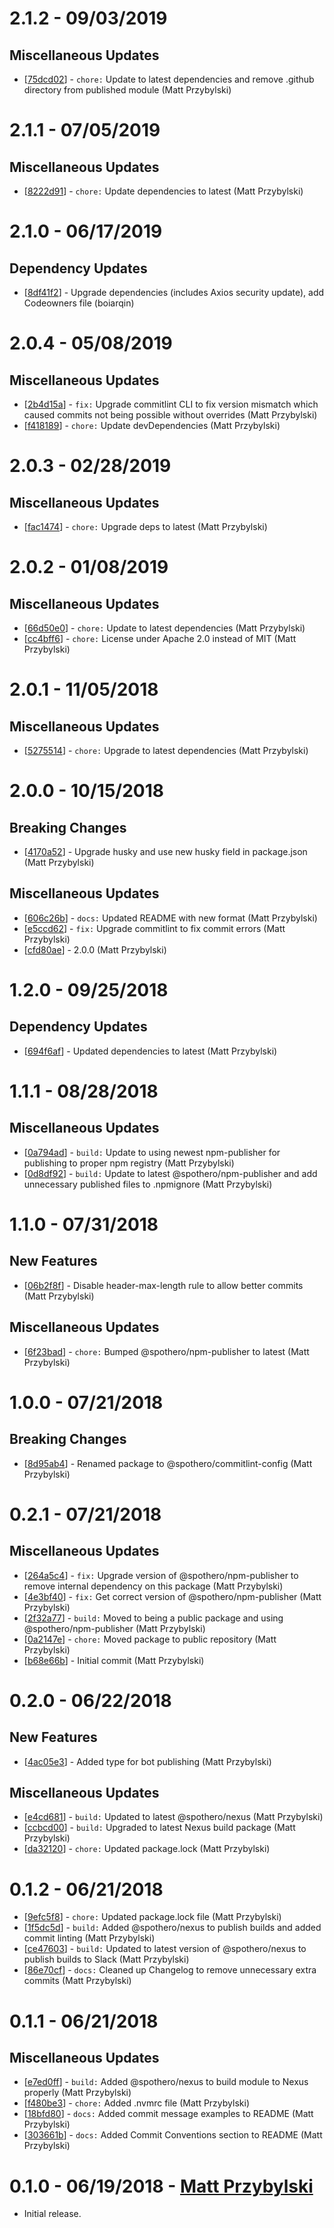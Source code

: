 # 2.1.2 - 09/03/2019

## Miscellaneous Updates
* [[75dcd02](https://github.com/spothero/commitlint-config/commit/75dcd02)] - `chore:` Update to latest dependencies and remove .github directory from published module (Matt Przybylski)

# 2.1.1 - 07/05/2019

## Miscellaneous Updates
* [[8222d91](https://github.com/spothero/commitlint-config/commit/8222d91)] - `chore:` Update dependencies to latest (Matt Przybylski)

# 2.1.0 - 06/17/2019
## Dependency Updates
* [[8df41f2](https://github.com/spothero/commitlint-config/commit/8df41f2)] - Upgrade dependencies (includes Axios security update), add Codeowners file (boiarqin)

# 2.0.4 - 05/08/2019

## Miscellaneous Updates
* [[2b4d15a](https://github.com/spothero/commitlint-config/commit/2b4d15a)] - `fix:` Upgrade commitlint CLI to fix version mismatch which caused commits not being possible without overrides (Matt Przybylski)
* [[f418189](https://github.com/spothero/commitlint-config/commit/f418189)] - `chore:` Update devDependencies (Matt Przybylski)

# 2.0.3 - 02/28/2019

## Miscellaneous Updates
* [[fac1474](https://github.com/spothero/commitlint-config/commit/fac1474)] - `chore:` Upgrade deps to latest (Matt Przybylski)

# 2.0.2 - 01/08/2019

## Miscellaneous Updates
* [[66d50e0](https://github.com/spothero/commitlint-config/commit/66d50e0)] - `chore:` Update to latest dependencies (Matt Przybylski)
* [[cc4bff6](https://github.com/spothero/commitlint-config/commit/cc4bff6)] - `chore:` License under Apache 2.0 instead of MIT (Matt Przybylski)

# 2.0.1 - 11/05/2018

## Miscellaneous Updates
* [[5275514](https://github.com/spothero/commitlint-config/commit/5275514)] - `chore:` Upgrade to latest dependencies (Matt Przybylski)

# 2.0.0 - 10/15/2018
## Breaking Changes
* [[4170a52](https://github.com/spothero/commitlint-config/commit/4170a52)] - Upgrade husky and use new husky field in package.json (Matt Przybylski)

## Miscellaneous Updates
* [[606c26b](https://github.com/spothero/commitlint-config/commit/606c26b)] - `docs:` Updated README with new format (Matt Przybylski)
* [[e5ccd62](https://github.com/spothero/commitlint-config/commit/e5ccd62)] - `fix:` Upgrade commitlint to fix commit errors (Matt Przybylski)
* [[cfd80ae](https://github.com/spothero/commitlint-config/commit/cfd80ae)] - 2.0.0 (Matt Przybylski)

# 1.2.0 - 09/25/2018
## Dependency Updates
* [[694f6af](https://github.com/spothero/commitlint-config/commit/694f6af)] - Updated dependencies to latest (Matt Przybylski)

# 1.1.1 - 08/28/2018

## Miscellaneous Updates
* [[0a794ad](https://github.com/spothero/commitlint-config/commit/0a794ad)] - `build:` Update to using newest npm-publisher for publishing to proper npm registry (Matt Przybylski)
* [[0d8df92](https://github.com/spothero/commitlint-config/commit/0d8df92)] - `build:` Update to latest @spothero/npm-publisher and add unnecessary published files to .npmignore (Matt Przybylski)

# 1.1.0 - 07/31/2018
## New Features
* [[06b2f8f](https://github.com/spothero/commitlint-config/commit/06b2f8f)] - Disable header-max-length rule to allow better commits (Matt Przybylski)
## Miscellaneous Updates
* [[6f23bad](https://github.com/spothero/commitlint-config/commit/6f23bad)] - `chore:` Bumped @spothero/npm-publisher to latest (Matt Przybylski)

# 1.0.0 - 07/21/2018
## Breaking Changes
* [[8d95ab4](https://github.com/spothero/commitlint-config/commit/8d95ab4)] - Renamed package to @spothero/commitlint-config (Matt Przybylski)

# 0.2.1 - 07/21/2018
## Miscellaneous Updates
* [[264a5c4](https://github.com/spothero/commitlint-config/commit/264a5c4)] - `fix:` Upgrade version of @spothero/npm-publisher to remove internal dependency on this package (Matt Przybylski)
* [[4e3bf40](https://github.com/spothero/commitlint-config/commit/4e3bf40)] - `fix:` Get correct version of @spothero/npm-publisher (Matt Przybylski)
* [[2f32a77](https://github.com/spothero/commitlint-config/commit/2f32a77)] - `build:` Moved to being a public package and using @spothero/npm-publisher (Matt Przybylski)
* [[0a2147e](https://github.com/spothero/commitlint-config/commit/0a2147e)] - `chore:` Moved package to public repository (Matt Przybylski)
* [[b68e66b](https://github.com/spothero/commitlint-config/commit/b68e66b)] - Initial commit (Matt Przybylski)

# 0.2.0 - 06/22/2018
## New Features
* [[4ac05e3](https://github.com/spothero/fe-commitlint-config/commit/4ac05e3)] - Added type for bot publishing (Matt Przybylski)
## Miscellaneous Updates
* [[e4cd681](https://github.com/spothero/fe-commitlint-config/commit/e4cd681)] - `build:` Updated to latest @spothero/nexus (Matt Przybylski)
* [[ccbcd00](https://github.com/spothero/fe-commitlint-config/commit/ccbcd00)] - `build:` Upgraded to latest Nexus build package (Matt Przybylski)
* [[da32120](https://github.com/spothero/fe-commitlint-config/commit/da32120)] - `chore:` Updated package.lock (Matt Przybylski)

# 0.1.2 - 06/21/2018
* [[9efc5f8](https://github.com/spothero/fe-commitlint-config/commit/9efc5f8)] - `chore:` Updated package.lock file (Matt Przybylski)
* [[1f5dc5d](https://github.com/spothero/fe-commitlint-config/commit/1f5dc5d)] - `build:` Added @spothero/nexus to publish builds and added commit linting (Matt Przybylski)
* [[ce47603](https://github.com/spothero/fe-commitlint-config/commit/ce47603)] - `build:` Updated to latest version of @spothero/nexus to publish builds to Slack (Matt Przybylski)
* [[86e70cf](https://github.com/spothero/fe-commitlint-config/commit/86e70cf)] - `docs:` Cleaned up Changelog to remove unnecessary extra commits (Matt Przybylski)

# 0.1.1 - 06/21/2018
## Miscellaneous Updates
* [[e7ed0ff](https://github.com/spothero/fe-commitlint-config/commit/e7ed0ff)] - `build:` Added @spothero/nexus to build module to Nexus properly (Matt Przybylski)
* [[f480be3](https://github.com/spothero/fe-commitlint-config/commit/f480be3)] - `chore:` Added .nvmrc file (Matt Przybylski)
* [[18bfd80](https://github.com/spothero/fe-commitlint-config/commit/18bfd80)] - `docs:` Added commit message examples to README (Matt Przybylski)
* [[303661b](https://github.com/spothero/fe-commitlint-config/commit/303661b)] - `docs:` Added Commit Conventions section to README (Matt Przybylski)

# 0.1.0 - 06/19/2018 - [Matt Przybylski](mailto:mattp@spothero.com)
-   Initial release.
